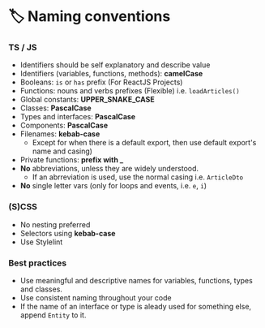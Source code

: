 # 🏷️ Naming conventions

### TS / JS

- Identifiers should be self explanatory and describe value
- Identifiers (variables, functions, methods): **camelCase**
- Booleans: `is` or `has` prefix (For ReactJS Projects)
- Functions: nouns and verbs prefixes (Flexible) i.e. `loadArticles()`
- Global constants: **UPPER_SNAKE_CASE**
- Classes: **PascalCase**
- Types and interfaces: **PascalCase**
- Components: **PascalCase**
- Filenames: **kebab-case**
  - Except for when there is a default export, then use default export's name and casing)
- Private functions: **prefix with \_**
- **No** abbreviations, unless they are widely understood.
  - If an abrreviation is used, use the normal casing i.e. `ArticleDto`
- **No** single letter vars (only for loops and events, i.e. `e`, `i`)

### (S)CSS

- No nesting preferred
- Selectors using **kebab-case**
- Use Stylelint

### Best practices

- Use meaningful and descriptive names for variables, functions, types and classes.
- Use consistent naming throughout your code
- If the name of an interface or type is aleady used for something else, append `Entity` to it.
